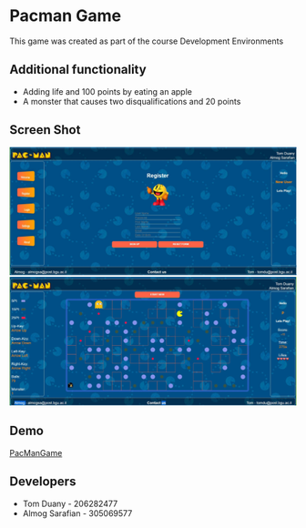 # Pacman Game

This game was created as part of the course Development Environments

## Additional functionality

  * Adding life and 100 points by eating an apple
  * A monster that causes two disqualifications and 20 points

## Screen Shot
![Register](https://github.com/SISE-Web-Development-Environments/206282477_305069577/blob/master/img/reg.JPG)
![Game](https://github.com/SISE-Web-Development-Environments/206282477_305069577/blob/master/img/game.JPG)


## Demo
[PacManGame](https://sise-web-development-environments.github.io/206282477_305069577/)

## Developers

  * Tom Duany - 206282477
  * Almog Sarafian - 305069577

